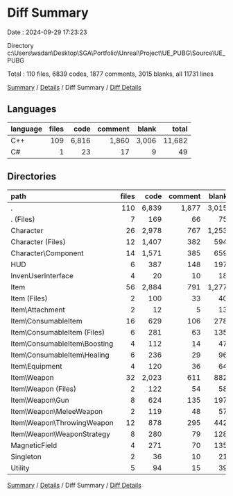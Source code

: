 # Diff Summary

Date : 2024-09-29 17:23:23

Directory c:\\Users\\wadan\\Desktop\\SGA\\Portfolio\\Unreal\\Project\\UE_PUBG\\Source\\UE_PUBG

Total : 110 files,  6839 codes, 1877 comments, 3015 blanks, all 11731 lines

[Summary](results.md) / [Details](details.md) / Diff Summary / [Diff Details](diff-details.md)

## Languages
| language | files | code | comment | blank | total |
| :--- | ---: | ---: | ---: | ---: | ---: |
| C++ | 109 | 6,816 | 1,860 | 3,006 | 11,682 |
| C# | 1 | 23 | 17 | 9 | 49 |

## Directories
| path | files | code | comment | blank | total |
| :--- | ---: | ---: | ---: | ---: | ---: |
| . | 110 | 6,839 | 1,877 | 3,015 | 11,731 |
| . (Files) | 7 | 169 | 66 | 75 | 310 |
| Character | 26 | 2,978 | 767 | 1,253 | 4,998 |
| Character (Files) | 12 | 1,407 | 382 | 594 | 2,383 |
| Character\\Component | 14 | 1,571 | 385 | 659 | 2,615 |
| HUD | 6 | 387 | 148 | 197 | 732 |
| InvenUserInterface | 4 | 20 | 10 | 18 | 48 |
| Item | 56 | 2,884 | 791 | 1,277 | 4,952 |
| Item (Files) | 2 | 100 | 33 | 40 | 173 |
| Item\\Attachment | 2 | 12 | 5 | 13 | 30 |
| Item\\ConsumableItem | 16 | 629 | 106 | 278 | 1,013 |
| Item\\ConsumableItem (Files) | 6 | 281 | 63 | 135 | 479 |
| Item\\ConsumableItem\\Boosting | 4 | 112 | 14 | 47 | 173 |
| Item\\ConsumableItem\\Healing | 6 | 236 | 29 | 96 | 361 |
| Item\\Equipment | 4 | 120 | 36 | 64 | 220 |
| Item\\Weapon | 32 | 2,023 | 611 | 882 | 3,516 |
| Item\\Weapon (Files) | 2 | 122 | 54 | 58 | 234 |
| Item\\Weapon\\Gun | 8 | 624 | 135 | 197 | 956 |
| Item\\Weapon\\MeleeWeapon | 2 | 119 | 48 | 57 | 224 |
| Item\\Weapon\\ThrowingWeapon | 12 | 878 | 295 | 442 | 1,615 |
| Item\\Weapon\\WeaponStrategy | 8 | 280 | 79 | 128 | 487 |
| MagneticField | 4 | 271 | 70 | 135 | 476 |
| Singleton | 2 | 36 | 10 | 21 | 67 |
| Utility | 5 | 94 | 15 | 39 | 148 |

[Summary](results.md) / [Details](details.md) / Diff Summary / [Diff Details](diff-details.md)